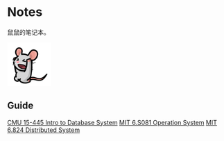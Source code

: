 # Notes

鼠鼠的笔记本。

<img src="README.gif" width="20%"/>

## Guide

[CMU 15-445 Intro to Database System](./CMU%2015-445/README.md)
[MIT 6.S081 Operation System](./MIT%206.S081/README.md)
[MIT 6.824 Distributed System](./MIT%206.824/README.md)